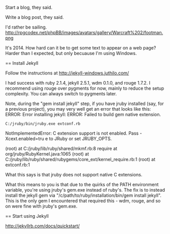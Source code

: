 Start a blog, they said.

Write a blog post, they said.

I'd rather be sailing. http://rpgcodex.net/phpBB/images/avatars/gallery/Warcraft%202/footman.png

It's 2014. How hard can it be to get some text to appear on a web page? Harder than I expected, but only becuause I'm using Windows.

== Install Jekyll

Follow the instructions at http://jekyll-windows.juthilo.com/

I had success with ruby 2.1.4, jekyll 2.5.1, wdm 0.1.0, and rouge 1.7.2. I recommend using rouge over pygments for now, mainly to reduce the setup complexity. You can always switch to pygments later.

Note, during the "gem install jekyll" step, if you have jruby installed (say, for a previous project), you may very well get an error that looks like this:
ERROR:  Error installing jekyll:
        ERROR: Failed to build gem native extension.

    C:/jruby/bin/jruby.exe extconf.rb
NotImplementedError: C extension support is not enabled. Pass -Xcext.enabled=tru
e to JRuby or set JRUBY_OPTS.

   (root) at C:/jruby/lib/ruby/shared/mkmf.rb:8
  require at org/jruby/RubyKernel.java:1065
   (root) at C:/jruby/lib/ruby/shared/rubygems/core_ext/kernel_require.rb:1
   (root) at extconf.rb:1

What this says is that jruby does not support native C extensions.

What this means to you is that due to the quirks of the PATH environment variable, you're using jruby's gem.exe instead of ruby's. The fix is to instead install the jekyll gem via "/c/path/to/ruby/installation/bin/gem install jekyll". This is the only gem I encountered that required this - wdm, rouge, and so on were fine with jruby's gem.exe.

== Start using Jekyll

http://jekyllrb.com/docs/quickstart/